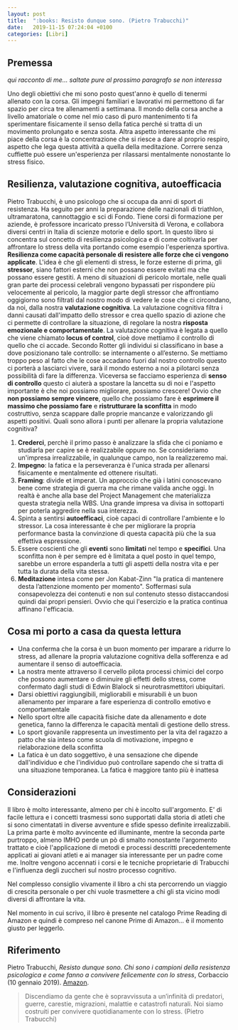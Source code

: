 ```yaml
---
layout: post
title:  ":books: Resisto dunque sono. (Pietro Trabucchi)"
date:   2019-11-15 07:24:04 +0100
categories: [Libri]
---
```

## Premessa
_qui racconto di me... saltate pure al prossimo paragrafo se non interessa_

Uno degli obiettivi che mi sono posto quest'anno è quello di tenermi allenato con la corsa. Gli impegni familiari e lavorativi mi permettono di far spazio per circa tre allenamenti a settimana.
Il mondo della corsa anche a livello amatoriale o come nel mio caso di puro mantenimento ti fa sperimentare fisicamente il senso della fatica perché si tratta di un movimento prolungato e senza sosta. Altra aspetto interessante che mi piace della corsa è la concentrazione che si riesce a dare al proprio respiro, aspetto che lega questa attività a quella della meditazione. Correre senza cuffiette può essere un'esperienza per rilassarsi mentalmente nonostante lo stress fisico.

## Resilienza, valutazione cognitiva, autoefficacia
Pietro Trabucchi, è uno psicologo che si occupa da anni di sport di resistenza. Ha seguito per anni la preparazione delle nazionali di triathlon, ultramaratona, cannottaggio e sci di Fondo. Tiene corsi di formazione per aziende, è professore incaricato presso l’Università di Verona, e collabora diversi centri in Italia di scienze motorie e dello sport.
In questo libro si concentra sul concetto di resilienza psicologica e di come coltivarla per affrontare lo stress della vita portando come esempio l'esperienza sportiva.
**Resilienza come capacità personale di resistere alle forze che ci vengono applicate**.
L'idea è che gli elementi di stress, le forze esterne di prima, gli **stressor**, siano fattori esterni che non possano essere evitati ma che possano essere gestiti. 
A meno di situazioni di pericolo mortale, nelle quali gran parte dei processi celebrali vengono bypassati per rispondere più velocemente al pericolo, la maggior parte degli stressor che affrontiamo oggigiorno sono filtrati dal nostro modo di vedere le cose che ci circondano, da noi, dalla nostra **valutazione cognitiva**. La valutazione cognitiva filtra i danni causati dall'impatto dello stressor e crea quello spazio di azione che ci permette di controllare la situazione, di regolare la nostra **risposta emozionale e comportamentale**.
La valutazione cognitiva è legata a quello che viene chiamato **locus of control**, cioè dove mettiamo il controllo di quello che ci accade. Secondo Rotter gli individui si classificano in base a dove posizionano tale controllo: se internamente o all’esterno. Se mettiamo troppo peso al fatto che le cose accadano fuori dal nostro controllo questo ci porterà a lasciarci vivere, sarà il mondo esterno a noi a pilotarci senza possibilità di fare la differenza. Viceversa se facciamo esperienza di **senso di controllo** questo ci aiuterà a spostare la lancetta su di noi e l'aspetto importante è che noi possiamo migliorare, possiamo crescere! Ovvio che **non possiamo sempre vincere**, quello che possiamo fare è **esprimere il massimo che possiamo fare** e **ristrutturare la sconfitta** in modo costruttivo, senza scappare dalle proprie mancanze e valorizzando gli aspetti positivi.
Quali sono allora i punti per allenare la propria valutazione cognitiva?
1. **Crederci**, perchè il primo passo è analizzare la sfida che ci poniamo e studiarla per capire se è realizzabile oppure no. Se consideriamo un'impresa irrealizzabile, in qualunque campo, non la realizzeremo mai.
2. **Impegno**: la fatica e la perseveranza è l'unica strada per allenarsi fisicamente e mentalmente ed ottenere risultati.
3. **Framing**: divide et imperat. Un approccio che già i latini conoscevano bene come strategia di guerra ma che rimane valida anche oggi. In realtà è anche alla base del Project Management che materializza questa strategia nella WBS. Una grande impresa va divisa in sottoparti per poterla aggredire nella sua interezza.
4. Spinta a sentirsi **autoefficaci**, cioè capaci di controllare l'ambiente e lo stressor. La cosa interessante è che per migliorare la propria performance basta la convinzione di questa capacità più che la sua effettiva espressione.
5. Essere coscienti che gli **eventi** sono **limitati** nel tempo e **specifici**. Una sconfitta non è per sempre ed è limitata a quel posto in quel tempo, sarebbe un errore espanderla a tutti gli aspetti della nostra vita e per tutta la durata della vita stessa.
6. **Meditazione** intesa come per Jon Kabat-Zinn "la pratica di mantenere desta l’attenzione momento per momento". Soffermasi sula consapevolezza dei contenuti e non sul contenuto stesso distaccandosi quindi dai propri pensieri. Ovvio che qui l'esercizio e la pratica continua affinano l'efficacia.

## Cosa mi porto a casa da questa lettura
- Una conferma che la corsa è un buon momento per imparare a ridurre lo stress, ad allenare la propria valutazione cognitiva della sofferenza e ad aumentare il senso di autoefficacia.
- La nostra mente attraverso il cervello pilota processi chimici del corpo che possono aumentare o diminuire gli effetti dello stress, come confermato dagli studi di Edwin Blalock si neurotrasmettitori ubiquitari.
- Darsi obiettivi raggiungibili, migliorabili e misurabili è un buon allenamento per imparare a fare esperienza di controllo emotivo e comportamentale
- Nello sport oltre alle capacità fisiche date da allenamento e dote genetica, fanno la differenza le capacità mentali di gestione dello stress.
- Lo sport giovanile rappresenta un investimento per la vita del ragazzo a patto che sia inteso come scuola di motivazione, impegno e rielaborazione della sconfitta
- La fatica è un dato soggettivo, è una sensazione che dipende dall'individuo e che l'individuo può controllare sapendo che si tratta di una situazione temporanea. La fatica è maggiore tanto più è inattesa

## Considerazioni
Il libro è molto interessante, almeno per chi è incolto sull'argomento. E' di facile lettura e i concetti trasmessi sono supportati dalla storia di atleti che si sono cimentatati in diverse avventure e sfide spesso definite irrealizzabili.
La prima parte è molto avvincente ed illuminante, mentre la seconda parte purtroppo, almeno IMHO perde un pò di smalto nonostante l'argomento trattato e cioè l'applicazione di metodi e processi descritti precedentemente applicati ai giovani atleti e ai manager sia interessante per un padre come me. Inoltre vengono accennati i corsi e le tecniche proprietarie di Trabucchi e l'influenza degli zuccheri sul nostro processo cognitivo.

Nel complesso consiglio vivamente il libro a chi sta percorrendo un viaggio di crescita personale o per chi vuole trasmettere a chi gli sta vicino modi diversi di affrontare la vita.

Nel momento in cui scrivo, il libro è presente nel catalogo Prime Reading di Amazon e quindi è compreso nel canone Prime di Amazon... è il momento giusto per leggerlo.

## Riferimento
Pietro Trabucchi, _Resisto dunque sono. Chi sono i campioni della resistenza psicologica e come fanno a convivere felicemente con lo stress_, Corbaccio (10 gennaio 2019). [Amazon](https://www.amazon.it/Resisto-dunque-sono-Pietro-Trabucchi-ebook/dp/B0065QK98G/ref=tmm_kin_swatch_0?_encoding=UTF8&qid=1570450305&sr=8-1).

> Discendiamo da gente che è sopravvissuta a un’infinità di predatori, guerre, carestie, migrazioni, malattie e catastrofi naturali. Noi siamo costruiti per convivere quotidianamente con lo stress. (Pietro Trabucchi)